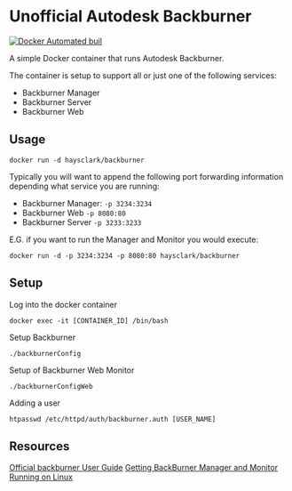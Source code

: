 Unofficial Autodesk Backburner
==============================
[![Docker Automated buil](https://img.shields.io/docker/automated/haysclark/backburner.svg?maxAge=2592000)]()

A simple Docker container that runs Autodesk Backburner.

The container is setup to support all or just one of the following services:
 - Backburner Manager
 - Backburner Server
 - Backburner Web

Usage
-----

    docker run -d haysclark/backburner

Typically you will want to append the following port forwarding information depending what service you are running:

 - Backburner Manager: ```-p 3234:3234```
 - Backburner Web ```-p 8080:80```
 - Backburner Server ```-p 3233:3233```

E.G. if you want to run the Manager and Monitor you would execute:

    docker run -d -p 3234:3234 -p 8080:80 haysclark/backburner

Setup
-----

Log into the docker container

    docker exec -it [CONTAINER_ID] /bin/bash

Setup Backburner

    ./backburnerConfig

Setup of Backburner Web Monitor

	./backburnerConfigWeb

Adding a user

	htpasswd /etc/httpd/auth/backburner.auth [USER_NAME]

Resources
------------
[Official backburner User Guide](http://download.autodesk.com/us/systemdocs/pdf/backburner2011_user_guide.pdf)
[Getting BackBurner Manager and Monitor Running on Linux](https://www.youtube.com/watch?v=UKOr1R6tO34)
